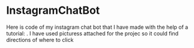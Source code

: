 # InstagramChatBot
Here is code of my instagram chat bot that I have made with the help of a tutorial: .
I have used picturess attached for the projec so it could find directions of where to click
